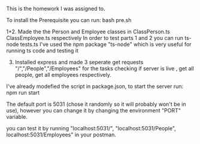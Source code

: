 This is the homework I was assigned to.

To install the Prerequisite you can run: 
    bash pre.sh

1+2. Made the the Person and Employee classes in ClassPerson.ts ClassEmployee.ts respectively
In order to test parts 1 and 2 you can run
    ts-node tests.ts
I've used the npm package "ts-node" which is very useful for running ts code and testing it

3. Installed express and made 3 seperate get requests "/","/People","/Employees" for the tasks checking if server is live , get all people, get all employees respectively.

I've already modefied the script in package.json, to start the server run:
    npm run start

The default port is 5031 (chose it randomly so it will probably won't be in use), however you can change it by changing the environment "PORT" variable.

you can test it by running "localhost:5031/", "localhost:5031/People", localhost:5031/Employees" in your postman.